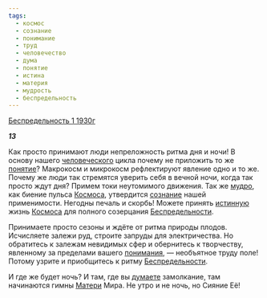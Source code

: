 ```yaml
---
tags:
  - космос
  - сознание
  - понимание
  - труд
  - человечество
  - дума
  - понятие
  - истина
  - материя
  - мудрость
  - беспредельность
---
```

[Беспредельность 1 1930г](https://127.0.0.1:4002/agni/1930)

___13___

Как просто принимают люди непреложность ритма дня и ночи! В основу нашего [человеческого](../../../tags/#человечество) цикла почему не приложить то же [понятие](../../../tags/#понятие)? Макрокосм и микрокосм рефлектируют явление одно и то же. Почему же люди так стремятся уверить себя в вечной ночи, когда так просто ждут дня? Примем токи неутомимого движения. Так же [мудро](../../../tags/#мудрость), как биение пульса [Космоса](../../../tags/#космос), утвердится [сознание](../../../tags/#сознание) нашей применимости. Негодны печаль и скорбь! Можете принять [истинную](../../../tags/#истина) жизнь [Космоса](../../../tags/#космос) для полного созерцания [Беспредельности](../../../tags/#беспредельность).   

Принимаете просто сезоны и ждёте от ритма природы плодов. Исчисляете залежи руд, строите запруды для электричества. Но обратитесь к залежам невидимых сфер и обернитесь к творчеству, явленному за пределами вашего [понимания](../../../tags/#понимание), — необъятное труду поле! Потому узрите и приобщитесь к ритму [Беспредельности](../../../tags/#беспредельность).   

И где же будет ночь? И там, где вы [думаете](../../../tags/#дума) замолкание, там начинаются гимны [Матери](../../../tags/#материя) Мира. Не утро и не ночь, но Сияние Её!